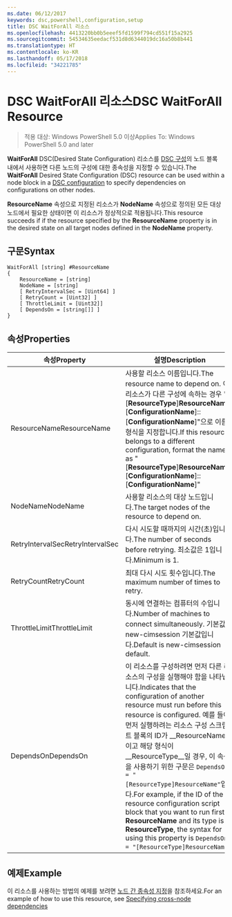 ```yaml
---
ms.date: 06/12/2017
keywords: dsc,powershell,configuration,setup
title: DSC WaitForAll 리소스
ms.openlocfilehash: 4413220bb0b5eeef5fd1599f794cd551f15a2925
ms.sourcegitcommit: 54534635eedacf531d8d6344019dc16a50b8b441
ms.translationtype: HT
ms.contentlocale: ko-KR
ms.lasthandoff: 05/17/2018
ms.locfileid: "34221785"
---
```

# <a name="dsc-waitforall-resource"></a><span data-ttu-id="db308-103">DSC WaitForAll 리소스</span><span class="sxs-lookup"><span data-stu-id="db308-103">DSC WaitForAll Resource</span></span>

> <span data-ttu-id="db308-104">적용 대상: Windows PowerShell 5.0 이상</span><span class="sxs-lookup"><span data-stu-id="db308-104">Applies To: Windows PowerShell 5.0 and later</span></span>

<span data-ttu-id="db308-105">**WaitForAll** DSC(Desired State Configuration) 리소스를 [DSC 구성](configurations.md)의 노드 블록 내에서 사용하면 다른 노드의 구성에 대한 종속성을 지정할 수 있습니다.</span><span class="sxs-lookup"><span data-stu-id="db308-105">The **WaitForAll** Desired State Configuration (DSC) resource can be used within a node block in a [DSC configuration](configurations.md) to specify dependencies on configurations on other nodes.</span></span>

<span data-ttu-id="db308-106">**ResourceName** 속성으로 지정된 리소스가 **NodeName** 속성으로 정의된 모든 대상 노드에서 필요한 상태이면 이 리소스가 정상적으로 적용됩니다.</span><span class="sxs-lookup"><span data-stu-id="db308-106">This resource succeeds if if the resource specified by the **ResourceName** property is in the desired state on all target nodes defined in the **NodeName** property.</span></span>


## <a name="syntax"></a><span data-ttu-id="db308-107">구문</span><span class="sxs-lookup"><span data-stu-id="db308-107">Syntax</span></span>

```
WaitForAll [string] #ResourceName
{
    ResourceName = [string]
    NodeName = [string]
    [ RetryIntervalSec = [Uint64] ]
    [ RetryCount = [Uint32] ]
    [ ThrottleLimit = [Uint32]]
    [ DependsOn = [string[]] ]
}
```

## <a name="properties"></a><span data-ttu-id="db308-108">속성</span><span class="sxs-lookup"><span data-stu-id="db308-108">Properties</span></span>

|  <span data-ttu-id="db308-109">속성</span><span class="sxs-lookup"><span data-stu-id="db308-109">Property</span></span>  |  <span data-ttu-id="db308-110">설명</span><span class="sxs-lookup"><span data-stu-id="db308-110">Description</span></span>   |
|---|---|
| <span data-ttu-id="db308-111">ResourceName</span><span class="sxs-lookup"><span data-stu-id="db308-111">ResourceName</span></span>| <span data-ttu-id="db308-112">사용할 리소스 이름입니다.</span><span class="sxs-lookup"><span data-stu-id="db308-112">The resource name to depend on.</span></span> <span data-ttu-id="db308-113">이 리소스가 다른 구성에 속하는 경우 "[__ResourceType__]__ResourceName__::[__ConfigurationName__]::[__ConfigurationName__]"으로 이름의 형식을 지정합니다.</span><span class="sxs-lookup"><span data-stu-id="db308-113">If this resource belongs to a different configuration, format the name as "[__ResourceType__]__ResourceName__::[__ConfigurationName__]::[__ConfigurationName__]"</span></span>|
| <span data-ttu-id="db308-114">NodeName</span><span class="sxs-lookup"><span data-stu-id="db308-114">NodeName</span></span>| <span data-ttu-id="db308-115">사용할 리소스의 대상 노드입니다.</span><span class="sxs-lookup"><span data-stu-id="db308-115">The target nodes of the resource to depend on.</span></span>|
| <span data-ttu-id="db308-116">RetryIntervalSec</span><span class="sxs-lookup"><span data-stu-id="db308-116">RetryIntervalSec</span></span>| <span data-ttu-id="db308-117">다시 시도할 때까지의 시간(초)입니다.</span><span class="sxs-lookup"><span data-stu-id="db308-117">The number of seconds before retrying.</span></span> <span data-ttu-id="db308-118">최소값은 1입니다.</span><span class="sxs-lookup"><span data-stu-id="db308-118">Minimum is 1.</span></span>|
| <span data-ttu-id="db308-119">RetryCount</span><span class="sxs-lookup"><span data-stu-id="db308-119">RetryCount</span></span>| <span data-ttu-id="db308-120">최대 다시 시도 횟수입니다.</span><span class="sxs-lookup"><span data-stu-id="db308-120">The maximum number of times to retry.</span></span>|
| <span data-ttu-id="db308-121">ThrottleLimit</span><span class="sxs-lookup"><span data-stu-id="db308-121">ThrottleLimit</span></span>| <span data-ttu-id="db308-122">동시에 연결하는 컴퓨터의 수입니다.</span><span class="sxs-lookup"><span data-stu-id="db308-122">Number of machines to connect simultaneously.</span></span> <span data-ttu-id="db308-123">기본값은 new-cimsession 기본값입니다.</span><span class="sxs-lookup"><span data-stu-id="db308-123">Default is new-cimsession default.</span></span>|
| <span data-ttu-id="db308-124">DependsOn</span><span class="sxs-lookup"><span data-stu-id="db308-124">DependsOn</span></span> | <span data-ttu-id="db308-125">이 리소스를 구성하려면 먼저 다른 리소스의 구성을 실행해야 함을 나타냅니다.</span><span class="sxs-lookup"><span data-stu-id="db308-125">Indicates that the configuration of another resource must run before this resource is configured.</span></span> <span data-ttu-id="db308-126">예를 들어, 먼저 실행하려는 리소스 구성 스크립트 블록의 ID가 __ResourceName__이고 해당 형식이 __ResourceType__일 경우, 이 속성을 사용하기 위한 구문은 `DependsOn = "[ResourceType]ResourceName"`입니다.</span><span class="sxs-lookup"><span data-stu-id="db308-126">For example, if the ID of the resource configuration script block that you want to run first is __ResourceName__ and its type is __ResourceType__, the syntax for using this property is `DependsOn = "[ResourceType]ResourceName"`.</span></span>|


## <a name="example"></a><span data-ttu-id="db308-127">예제</span><span class="sxs-lookup"><span data-stu-id="db308-127">Example</span></span>

<span data-ttu-id="db308-128">이 리소스를 사용하는 방법의 예제를 보려면 [노드 간 종속성 지정](crossNodeDependencies.md)을 참조하세요.</span><span class="sxs-lookup"><span data-stu-id="db308-128">For an example of how to use this resource, see [Specifying cross-node dependencies](crossNodeDependencies.md)</span></span>